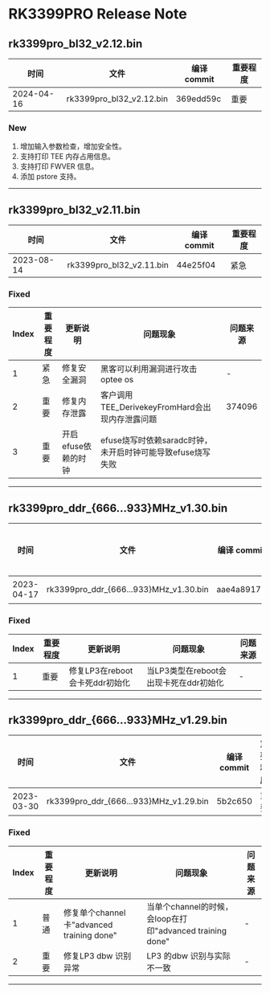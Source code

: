 # RK3399PRO Release Note

## rk3399pro_bl32_v2.12.bin

| 时间       | 文件                     | 编译 commit | 重要程度 |
| ---------- | ------------------------ | ----------- | -------- |
| 2024-04-16 | rk3399pro_bl32_v2.12.bin | 369edd59c   | 重要     |

### New

1. 增加输入参数检查，增加安全性。
2. 支持打印 TEE 内存占用信息。
3. 支持打印 FWVER 信息。
4. 添加 pstore 支持。

------

## rk3399pro_bl32_v2.11.bin

| 时间       | 文件                     | 编译 commit | 重要程度 |
| ---------- | ------------------------ | ----------- | -------- |
| 2023-08-14 | rk3399pro_bl32_v2.11.bin | 44e25f04    | 紧急     |

### Fixed

| Index | 重要程度 | 更新说明            | 问题现象                                                   | 问题来源 |
| ----- | -------- | ------------------- | ---------------------------------------------------------- | -------- |
| 1     | 紧急     | 修复安全漏洞        | 黑客可以利用漏洞进行攻击optee os                           | -        |
| 2     | 重要     | 修复内存泄露        | 客户调用TEE_DerivekeyFromHard会出现内存泄露问题            | 374096   |
| 3     | 重要     | 开启efuse依赖的时钟 | efuse烧写时依赖saradc时钟，未开启时钟可能导致efuse烧写失败 |          |

------

## rk3399pro_ddr_{666...933}MHz_v1.30.bin

| 时间       | 文件                                   | 编译 commit | 重要程度 |
| ---------- | -------------------------------------- | ----------- | -------- |
| 2023-04-17 | rk3399pro_ddr_{666...933}MHz_v1.30.bin | aae4a89176  | 重要     |

### Fixed

| Index | 重要程度 | 更新说明                       | 问题现象                               | 问题来源 |
| ----- | -------- | ------------------------------ | -------------------------------------- | -------- |
| 1     | 重要     | 修复LP3在reboot会卡死ddr初始化 | 当LP3类型在reboot会出现卡死在ddr初始化 | -        |

------

## rk3399pro_ddr_{666...933}MHz_v1.29.bin

| 时间       | 文件                                   | 编译 commit | 重要程度 |
| ---------- | -------------------------------------- | ----------- | -------- |
| 2023-03-30 | rk3399pro_ddr_{666...933}MHz_v1.29.bin | 5b2c650     | 重要     |

### Fixed

| Index | 重要程度 | 更新说明                                  | 问题现象                                                  | 问题来源 |
| ----- | -------- | ----------------------------------------- | --------------------------------------------------------- | -------- |
| 1     | 普通     | 修复单个channel卡"advanced training done" | 当单个channel的时候，会loop在打印"advanced training done" | -        |
| 2     | 重要     | 修复LP3 dbw 识别异常                      | LP3 的dbw 识别与实际不一致                                | -        |

------

